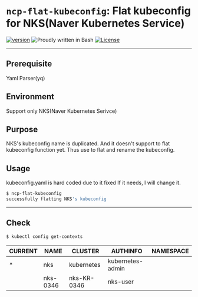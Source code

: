 # `ncp-flat-kubeconfig`: Flat kubeconfig for NKS(Naver Kubernetes Service)

[![version](https://img.shields.io/badge/version-0.1-yellow.svg)](https://semver.org)
![Proudly written in Bash](https://img.shields.io/badge/written%20in-bash-ff69b4.svg)
[![License](https://img.shields.io/badge/License-Apache%202.0-blue.svg)](https://opensource.org/licenses/Apache-2.0)

-----

## Prerequisite
Yaml Parser(yq)

## Environment
Support only NKS(Naver Kubernetes Serivce)

## Purpose 
NKS's kubeconfig name is duplicated. 
And it doesn't support to flat kubeconfig function yet. 
Thus use to flat and rename the kubeconfig. 

## Usage
kubeconfig.yaml is hard coded due to it fixed 
If it needs, I will change it. 
```bash 
$ ncp-flat-kubeconfig 
successfully flatting NKS's kubeconfig
```

-----

## Check

```bash
$ kubectl config get-contexts
```

CURRENT   | NAME       | CLUSTER     | AUTHINFO         | NAMESPACE
----      | ----       | ----        | ----             |  ----
*         |    nks     | kubernetes  | kubernetes-admin |
          |   nks-0346 | nks-KR-0346 | nks-user         | 
